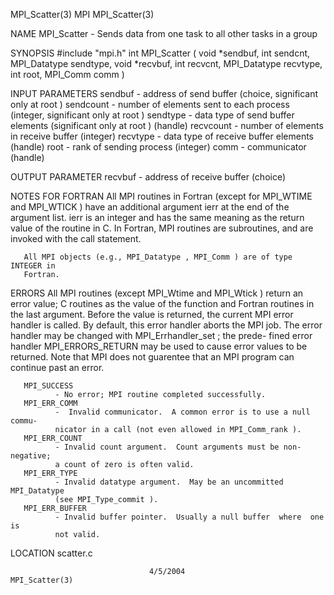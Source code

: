 MPI_Scatter(3)                        MPI                       MPI_Scatter(3)



NAME
       MPI_Scatter -  Sends data from one task to all other tasks in a group

SYNOPSIS
       #include "mpi.h"
       int MPI_Scatter (
               void *sendbuf,
               int sendcnt,
               MPI_Datatype sendtype,
               void *recvbuf,
               int recvcnt,
               MPI_Datatype recvtype,
               int root,
               MPI_Comm comm )

INPUT PARAMETERS
       sendbuf
              - address of send buffer (choice, significant only at root )
       sendcount
              -  number of elements sent to each process (integer, significant
              only at root )
       sendtype
              - data type of send buffer elements (significant only at root  )
              (handle)
       recvcount
              - number of elements in receive buffer (integer)
       recvtype
              - data type of receive buffer elements (handle)
       root   - rank of sending process (integer)
       comm   - communicator (handle)


OUTPUT PARAMETER
       recvbuf
              - address of receive buffer (choice)


NOTES FOR FORTRAN
       All  MPI routines in Fortran (except for MPI_WTIME and MPI_WTICK ) have
       an additional argument ierr at the end of the argument list.   ierr  is
       an  integer and has the same meaning as the return value of the routine
       in C.  In Fortran, MPI routines are subroutines, and are  invoked  with
       the call statement.

       All MPI objects (e.g., MPI_Datatype , MPI_Comm ) are of type INTEGER in
       Fortran.


ERRORS
       All MPI routines (except MPI_Wtime and  MPI_Wtick  )  return  an  error
       value;  C routines as the value of the function and Fortran routines in
       the last argument.  Before the value is returned, the current MPI error
       handler  is called.  By default, this error handler aborts the MPI job.
       The error handler may be changed with MPI_Errhandler_set ;  the  prede-
       fined error handler MPI_ERRORS_RETURN may be used to cause error values
       to be returned.  Note that MPI does not guarentee that an  MPI  program
       can continue past an error.

       MPI_SUCCESS
              - No error; MPI routine completed successfully.
       MPI_ERR_COMM
              -  Invalid communicator.  A common error is to use a null commu-
              nicator in a call (not even allowed in MPI_Comm_rank ).
       MPI_ERR_COUNT
              - Invalid count argument.  Count arguments must be non-negative;
              a count of zero is often valid.
       MPI_ERR_TYPE
              - Invalid datatype argument.  May be an uncommitted MPI_Datatype
              (see MPI_Type_commit ).
       MPI_ERR_BUFFER
              - Invalid buffer pointer.  Usually a null buffer  where  one  is
              not valid.

LOCATION
       scatter.c



                                   4/5/2004                     MPI_Scatter(3)
